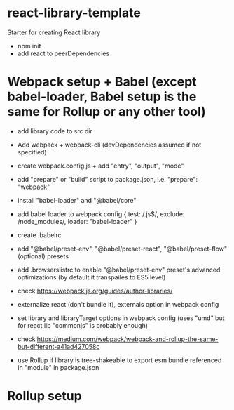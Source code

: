 # react-library-template
Starter for creating React library

- npm init
- add react to peerDependencies

# Webpack setup + Babel (except babel-loader, Babel setup is the same for Rollup or any other tool)
- add library code to src dir 
- Add webpack + webpack-cli (devDependencies assumed if not specified)
- create webpack.config.js + add "entry", "output", "mode"
- add "prepare" or "build" script to package.json, i.e. "prepare": "webpack"
- install "babel-loader" and "@babel/core"
- add babel loader to webpack config { test: /\.js$/, exclude: /node_modules/, loader: "babel-loader" }
- create .babelrc
- add "@babel/preset-env", "@babel/preset-react", "@babel/preset-flow"(optional) presets
- add .browserslistrc to enable "@babel/preset-env" preset's advanced optimizations (by default it transpailes to ES5 level)
- check https://webpack.js.org/guides/author-libraries/
- externalize react (don't bundle it), externals option in webpack config
- set library and libraryTarget options in webpack config (uses "umd" but for react lib "commonjs" is probably enough)

- check https://medium.com/webpack/webpack-and-rollup-the-same-but-different-a41ad427058c
- use Rollup if library is tree-shakeable to export esm bundle referenced in "module" in package.json

# Rollup setup